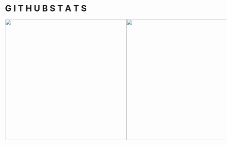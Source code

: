 <div align="center">
  <div style="display: flex; align-items: flex-start;">
  <h1> G I T H U B  S T A T S </h1>
  <hr>
  </div>
</div>

<div align="center">
  <div style="display: flex; align-items: flex-start;">
    <img align="top" width=400" src="https://github-readme-stats.vercel.app/api?username=aidilfahmi&show_icons=true&theme=nightowl">
<br />
<br />
    <img align="top" width=400" src="https://github-readme-streak-stats.herokuapp.com/?user=aidilfahmi&theme=nightowl&date_format=M%20j%5B%2C%20Y%5D">
<br />
  </div>
</div>
